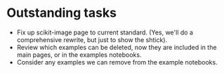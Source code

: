 # Outstanding tasks

- Fix up scikit-image page to current standard. (Yes, we'll do a comprehensive
  rewrite, but just to show the shtick).
- Review which examples can be deleted, now they are included in the main
  pages, or in the examples notebooks.
- Consider any examples we can remove from the example notebooks.

